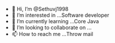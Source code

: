 - 👋 Hi, I’m @Sethuvj1998
- 👀 I’m interested in ...Software developer
- 🌱 I’m currently learning ...Core Java
- 💞️ I’m looking to collaborate on ...
- 📫 How to reach me ...Throw mail

<!---
Sethuvj1998/Sethuvj1998 is a ✨ special ✨ repository because its `README.md` (this file) appears on your GitHub profile.
You can click the Preview link to take a look at your changes.
--->
